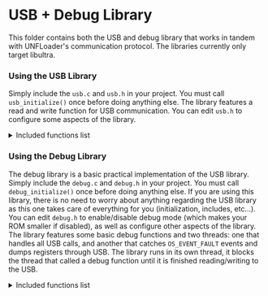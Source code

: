 # USB + Debug Library
This folder contains both the USB and debug library that works in tandem with UNFLoader's communication protocol. The libraries currently only target libultra.

### Using the USB Library
Simply include the `usb.c` and `usb.h` in your project. You must call `usb_initialize()` once before doing anything else. The library features a read and write function for USB communication. You can edit `usb.h` to configure some aspects of the library.
<details><summary>Included functions list</summary>
<p>
    
```c
/*==============================
    usb_initialize
    Initializes the USB buffers and pointers
    @return 1 if the USB initialization was successful, 0 if not
==============================*/
char usb_initialize();

/*==============================
    usb_getcart
    Returns which flashcart is currently connected
    @return The CART macro that corresponds to the identified flashcart
==============================*/
char usb_getcart();

/*==============================
    usb_write
    Writes data to the USB.
    Will not write if there is data to read from USB
    @param The DATATYPE that is being sent
    @param A buffer with the data to send
    @param The size of the data being sent
==============================*/
void usb_write(int datatype, const void* data, int size);

/*==============================
    usb_poll
    Returns the header of data being received via USB
    The first byte contains the data type, the next 3 the number of bytes left to read
    @return The data header, or 0
==============================*/
u32 usb_poll();

/*==============================
    usb_read
    Reads bytes from USB into the provided buffer
    @param The buffer to put the read data in
    @param The number of bytes to read
==============================*/
void usb_read(void* buffer, int size);

/*==============================
    usb_skip
    Skips a USB read by the specified amount of bytes
    @param The number of bytes to skip
==============================*/
void usb_skip(int nbytes);

/*==============================
    usb_rewind
    Rewinds a USB read by the specified amount of bytes
    @param The number of bytes to rewind
==============================*/
void usb_rewind(int nbytes);

/*==============================
    usb_purge
    Purges the incoming USB data
==============================*/
void usb_purge();

// Use these to conveniently read the header from usb_poll()
#define USBHEADER_GETTYPE(header)
#define USBHEADER_GETSIZE(header)
```
</p>
</details>

### Using the Debug Library
The debug library is a basic practical implementation of the USB library. Simply include the `debug.c` and `debug.h` in your project. You must call `debug_initialize()` once before doing anything else. If you are using this library, there is no need to worry about anything regarding the USB library as this one takes care of everything for you (initialization, includes, etc...). You can edit `debug.h` to enable/disable debug mode (which makes your ROM smaller if disabled), as well as configure other aspects of the library. The library features some basic debug functions and two threads: one that handles all USB calls, and another that catches `OS_EVENT_FAULT` events and dumps registers through USB. The library runs in its own thread, it blocks the thread that called a debug function until it is finished reading/writing to the USB.
<details><summary>Included functions list</summary>
<p>
    
```c
/*==============================
    debug_initialize
    Initializes the debug and USB library.
==============================*/
void debug_initialize();

/*==============================
    debug_printf
    Prints a formatted message to the developer's command prompt.
    Supports up to 256 characters.
    @param A string to print
    @param variadic arguments to print as well
==============================*/
void debug_printf(const char* message, ...);

/*==============================
    debug_screenshot
    Sends the currently displayed framebuffer through USB.
    @param The size of each pixel of the framebuffer in bytes
           Typically 4 if 32-bit or 2 if 16-bit
    @param The width of the framebuffer
    @param The height of the framebuffer
==============================*/
void debug_screenshot(int size, int w, int h);

/*==============================
    debug_assert
    Halts the program if the expression fails.
    @param The expression to test
==============================*/
#define debug_assert(expr)

/*==============================
    debug_pollcommands
    Check the USB for incoming commands.
==============================*/
void debug_pollcommands();

/*==============================
    debug_addcommand
    Adds a command for the USB to read.
    @param The command name
    @param The command description
    @param The function pointer to execute                                                                                  
==============================*/
void debug_addcommand(char* command, char* description, char*(*execute)());

/*==============================
    debug_parsecommand
    Stores the next part of the incoming command into the provided buffer.
    Make sure the buffer can fit the amount of data from debug_sizecommand!
    If you pass NULL, it skips this command.
    @param The buffer to store the data in
==============================*/
void debug_parsecommand(void* buffer);

/*==============================
    debug_sizecommand
    Returns the size of the data from this part of the command.
    @return The size of the data in bytes, or 0
==============================*/
int debug_sizecommand();

/*==============================
    debug_printcommands
    Prints a list of commands to the developer's command prompt.
==============================*/
void debug_printcommands();
```
</p>
</details>